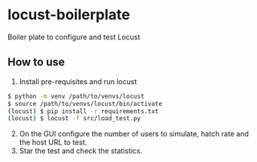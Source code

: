 # locust-boilerplate

Boiler plate to configure and test Locust 

## How to use
1. Install pre-requisites and run locust
```bash
$ python -m venv /path/to/venvs/locust
$ source /path/to/venvs/locust/bin/activate
(locust) $ pip install -r requirements.txt
(locust) $ locust -f src/load_test.py
```
2. On the GUI configure the number of users to simulate, hatch rate and the host URL to test.
3. Star the test and check the statistics.

